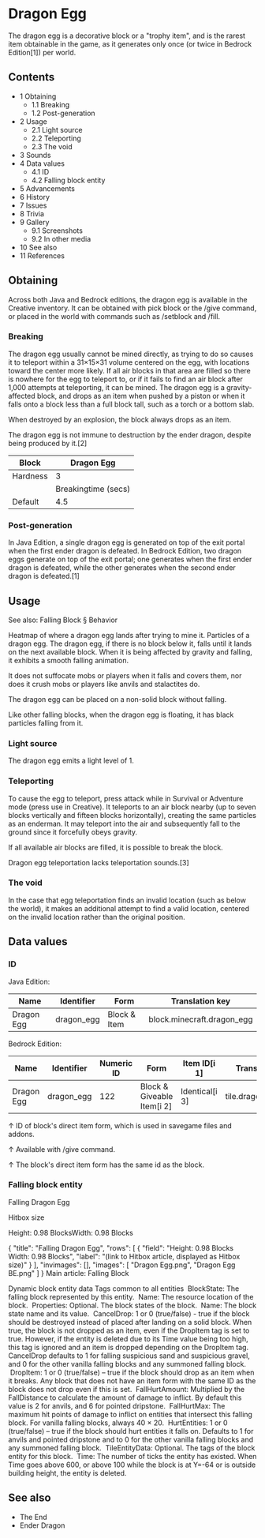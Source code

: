 # Dragon Egg
The dragon egg is a decorative block or a "trophy item", and is the rarest item obtainable in the game, as it generates only once (or twice in Bedrock Edition[1]) per world.

## Contents
- 1 Obtaining
	- 1.1 Breaking
	- 1.2 Post-generation
- 2 Usage
	- 2.1 Light source
	- 2.2 Teleporting
	- 2.3 The void
- 3 Sounds
- 4 Data values
	- 4.1 ID
	- 4.2 Falling block entity
- 5 Advancements
- 6 History
- 7 Issues
- 8 Trivia
- 9 Gallery
	- 9.1 Screenshots
	- 9.2 In other media
- 10 See also
- 11 References

## Obtaining
Across both Java and Bedrock editions, the dragon egg is available in the Creative inventory. It can be obtained with pick block or the /give command, or placed in the world with commands such as /setblock and /fill.

### Breaking
The dragon egg usually cannot be mined directly, as trying to do so causes it to teleport within a 31×15×31 volume centered on the egg, with locations toward the center more likely. If all air blocks in that area are filled so there is nowhere for the egg to teleport to, or if it fails to find an air block after 1,000 attempts at teleporting, it can be mined. The dragon egg is a gravity-affected block, and drops as an item when pushed by a piston or when it falls onto a block less than a full block tall, such as a torch or a bottom slab.

When destroyed by an explosion, the block always drops as an item.

The dragon egg is not immune to destruction by the ender dragon, despite being produced by it.[2]

| Block    | Dragon Egg          |
|----------|---------------------|
| Hardness | 3                   |
|          | Breakingtime (secs) |
| Default  | 4.5                 |

### Post-generation
In Java Edition, a single dragon egg is generated on top of the exit portal when the first ender dragon is defeated. In Bedrock Edition, two dragon eggs generate on top of the exit portal; one generates when the first ender dragon is defeated, while the other generates when the second ender dragon is defeated.[1]

## Usage
See also: Falling Block § Behavior

Heatmap of where a dragon egg lands after trying to mine it.
Particles of a dragon egg.
The dragon egg, if there is no block below it, falls until it lands on the next available block. When it is being affected by gravity and falling, it exhibits a smooth falling animation.

It does not suffocate mobs or players when it falls and covers them, nor does it crush mobs or players like anvils and stalactites do.

The dragon egg can be placed on a non-solid block without falling.

Like other falling blocks, when the dragon egg is floating, it has black particles falling from it.

### Light source
The dragon egg emits a light level of 1.

### Teleporting
To cause the egg to teleport, press attack while in Survival or Adventure mode (press use in Creative). It teleports to an air block nearby (up to seven blocks vertically and fifteen blocks horizontally), creating the same particles as an enderman. It may teleport into the air and subsequently fall to the ground since it forcefully obeys gravity.

If all available air blocks are filled, it is possible to break the block.

Dragon egg teleportation lacks teleportation sounds.[3]

### The void
In the case that egg teleportation finds an invalid location (such as below the world), it makes an additional attempt to find a valid location, centered on the invalid location rather than the original position.

## Data values
### ID
Java Edition:

| Name       | Identifier | Form         | Translation key            |
|------------|------------|--------------|----------------------------|
| Dragon Egg | dragon_egg | Block & Item | block.minecraft.dragon_egg |

Bedrock Edition:

| Name       | Identifier | Numeric ID | Form                       | Item ID[i 1]   | Translation key      |
|------------|------------|------------|----------------------------|----------------|----------------------|
| Dragon Egg | dragon_egg | 122        | Block & Giveable Item[i 2] | Identical[i 3] | tile.dragon_egg.name |


↑ ID of block's direct item form, which is used in savegame files and addons.

↑ Available with /give command.

↑ The block's direct item form has the same id as the block.


### Falling block entity

Falling Dragon Egg





Hitbox size


Height: 0.98 BlocksWidth: 0.98 Blocks 




{
    "title": "Falling Dragon Egg",
    "rows": [
        {
            "field": "Height: 0.98 Blocks<br>Width: 0.98 Blocks",
            "label": "(link to Hitbox article, displayed as Hitbox size)"
        }
    ],
    "invimages": [],
    "images": [
        "Dragon Egg.png",
        "Dragon Egg BE.png"
    ]
}
Main article: Falling Block

 Dynamic block entity data
Tags common to all entities
 BlockState: The falling block represented by this entity.
 Name: The resource location of the block.
 Properties: Optional. The block states of the block.
 Name: The block state name and its value.
 CancelDrop: 1 or 0 (true/false) - true if the block should be destroyed instead of placed after landing on a solid block. When true, the block is not dropped as an item, even if the DropItem tag is set to true. However, if the entity is deleted due to its Time value being too high, this tag is ignored and an item is dropped depending on the DropItem tag. CancelDrop defaults to 1 for falling suspicious sand and suspicious gravel, and 0 for the other vanilla falling blocks and any summoned falling block.
 DropItem: 1 or 0 (true/false) – true if the block should drop as an item when it breaks. Any block that does not have an item form with the same ID as the block does not drop even if this is set.
 FallHurtAmount: Multiplied by the FallDistance to calculate the amount of damage to inflict. By default this value is 2 for anvils, and 6 for pointed dripstone.
 FallHurtMax: The maximum hit points of damage to inflict on entities that intersect this falling block. For vanilla falling blocks, always 40 × 20.
 HurtEntities: 1 or 0 (true/false) – true if the block should hurt entities it falls on. Defaults to 1 for anvils and pointed dripstone and to 0 for the other vanilla falling blocks and any summoned falling block.
 TileEntityData: Optional. The tags of the block entity for this block.
 Time: The number of ticks the entity has existed. When Time goes above 600, or above 100 while the block is at Y=-64 or is outside building height, the entity is deleted.

## See also
- The End
- Ender Dragon

